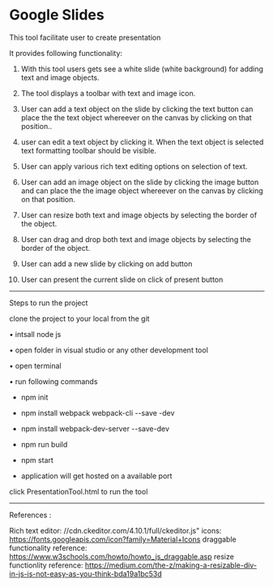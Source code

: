 # Google Slides
This tool facilitate user to create presentation

It provides following functionality:

1) With this tool users gets see a white slide (white background) for adding text and image objects.

2) The tool displays a toolbar with text and image icon.

3) User can add a text object on the slide by clicking the text button can place the the text object whereever on the canvas by clicking on that position..

4) user can edit a text object by clicking it. When the text object is selected text formatting toolbar should be visible.

5) User can apply various rich text editing options on selection of text.

6) User can add an image object on the slide by clicking the image button and can place the the image object whereever on the canvas by clicking on that position.

7) User can  resize both text and image objects by selecting the border of the object.

8) User can drag and drop both text and image objects by selecting the border of the object.

9) User can add a new slide by clicking on add button

10) User can present the current slide on click of present button

------------------------------------------------------------------------------------------------------------------------------------------

Steps to run the project

clone the project to your local from the git


•	intsall node js

•	open folder in visual studio or any other development tool

•	open terminal

•	run following commands

- npm init

-	npm install webpack webpack-cli --save -dev

-	npm install webpack-dev-server --save-dev

-	npm run build

-	npm start

-	application will get hosted on a available port

click PresentationTool.html to run the tool

------------------------------------------------------------------------------------------------------------------------------------------

References :

Rich text editor:  //cdn.ckeditor.com/4.10.1/full/ckeditor.js"
icons: https://fonts.googleapis.com/icon?family=Material+Icons
draggable functionality reference:   https://www.w3schools.com/howto/howto_js_draggable.asp
resize functionlity reference: https://medium.com/the-z/making-a-resizable-div-in-js-is-not-easy-as-you-think-bda19a1bc53d



